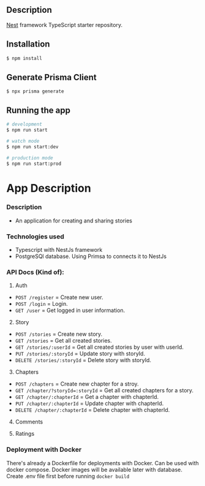 ## Description

[Nest](https://github.com/nestjs/nest) framework TypeScript starter repository.

## Installation

```bash
$ npm install
```

## Generate Prisma Client
```
$ npx prisma generate
```

## Running the app

```bash
# development
$ npm run start

# watch mode
$ npm run start:dev

# production mode
$ npm run start:prod
```

# App Description
### Description
- An application for creating and sharing stories 

### Technologies used
- Typescript with NestJs framework
- PostgreSQl database. Using Primsa to connects it to NestJs

### API Docs (Kind of):
1. Auth
- `POST /register` = Create new user.
- `POST /login` = Login.
- `GET /user` = Get logged in user information.

2. Story
- `POST /stories` = Create new story.
- `GET /stories` = Get all created stories.
- `GET /stories/:userId` = Get all created stories by user with userId.
- `PUT /stories/:storyId` = Update story with storyId.
- `DELETE /stories/:storyId` = Delete story with storyId.

3. Chapters
- `POST /chapters` = Create new chapter for a stroy.
- `GET /chapter/?storyId=:storyId` = Get all created chapters for a story.
- `GET /chapter/:chapterId` = Get a chapter with chapterId.
- `PUT /chapter/:chapterId` = Update chapter with chapterId.
- `DELETE /chapter/:chapterId` = Delete chapter with chapterId.

4. Comments

5. Ratings

### Deployment with Docker
There's already a Dockerfile for deployments with Docker. Can be used with docker compose. Docker images will be available later with database. Create .env file first before running ```docker build```
